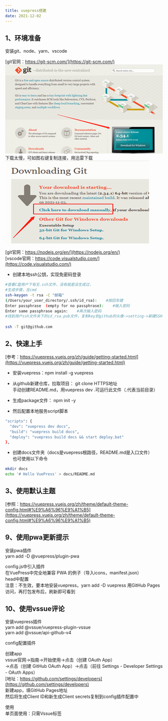 ```yaml
---
title: vuepress搭建
date: 2021-12-02
---
```


## 1、环境准备
安装git、node、yarn、vscode   

[git官网：https://git-scm.com/](https://git-scm.com/)   
![](../.vuepress/public/text/git-down.png)   
下载太慢，可如图右键复制连接，用迅雷下载   
![](../.vuepress/public/text/git-down2.png)   

[git官网：https://nodejs.org/en/](https://nodejs.org/en/)   
[vscode官网：https://code.visualstudio.com/](https://code.visualstudio.com/)   

- 创建本地ssh公钥，实现免密码登录   
``` sh
#查看C盘用户下有无.ssh文件，没有就是没生成过，
#生成步骤，在cmd
ssh-keygen -t rsa -C "邮箱"
(/Users/your_user_directory/.ssh/id_rsa):    #按回车键
Enter passphrase  (empty for no passphrase):    #输入密码
Enter same passphrase again:    #再次输入密码
#找到用户ssh文件夹下的id_rsa.pub文件，复制key到github的头像->setting->新建SSH key

ssh -T git@github.com
```

## 2、快速上手
[参考：https://vuepress.vuejs.org/zh/guide/getting-started.html](https://vuepress.vuejs.org/zh/guide/getting-started.html)   
- 安装vuepress：npm install -g vuepress

- 从github新建仓库，拉取项目： git clone HTTPS地址   
  手动创建README.md，用vuepress dev .可运行此文件（.代表当前目录）   
  
- 生成package文件： npm init -y

- 然后配置本地服务script脚本   
``` sh
"scripts": {
  "dev": "vuepress dev docs",
  "build": "vuepress build docs",
  "deploy": "vuepress build docs && start deploy.bat"
},
```
- 创建docs文件夹（docs是vuepress根路径，README.md是入口文件）   
  也可使用以下命令   
``` sh
mkdir docs
echo '# Hello VuePress' > docs/README.md
```

## 3、使用默认主题
[参照：https://vuepress.vuejs.org/zh/theme/default-theme-config.html#%E9%A6%96%E9%A1%B5](https://vuepress.vuejs.org/zh/theme/default-theme-config.html#%E9%A6%96%E9%A1%B5)   


## 9、使用pwa更新提示
安装pwa插件   
yarn add -D @vuepress/plugin-pwa

config.js中引入插件   
在VuePress中完全地兼容 PWA 的例子（导入icons，manifest.json）   
head中配置   
注意：不生效，要本地安装vuepress，yarn add -D vuepress
用GitHub Pages访问，再打包发布后，刷新即可看到


## 10、使用vssue评论
安装vuepress插件   
yarn add @vssue/vuepress-plugin-vssue   
yarn add @vssue/api-github-v4

config配置插件

创建app   
vssue官网->指南->开始使用->点击（创建 OAuth App）   
->点击（创建 GitHub OAuth App）->点击（前往 Settings - Developer Settings - OAuth Apps）   
[地址：https://github.com/settings/developers](https://github.com/settings/developers)   
新建app，填GitHub Pages地址   
然后将生成Client ID和新生成Client secrets复制到config插件配置中

使用   
单页面使用：只需Vssue标签
